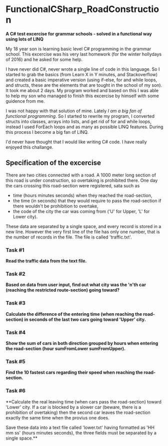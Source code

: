 # FunctionalCSharp_RoadConstruction

**A C# test excercise for grammar schools - solved in a functional way using lots of LINQ**

My 18 year son is learning basic level C# programming in the grammar school.
This excercise was his very last homework (for the winter hollydays of 2016) and he asked for some help.

I have never did C#, never wrote a single line of code in this language. So I started to grab the basics (from Learn X in Y minutes, and Stackoverflow) and 
created a basic imperative version (using if-else, for and while loops, and structs, these are the elements 
that are tought in the school of my son). It took me about 2 days. 
My program worked and based on this I was able to help my son who managed to finish this excercise by himself with some guidence from me.

I was not happy with that solution of mine. Lately _I am a big fan of functional programming_. 
So I started to rewrite my program, I converted structs into classes, arrays into lists, and get rid of for and while loops,
instead I used ForEach loops and as many as possible LINQ features. During this process I become a big fan of LINQ.

I'd never have thought that I would like writing C# code. I have really enjoyed this challange.


## Specification of the excercise
There are two cities connected with a road. A 1000 meter long section of this road is under construction,
so overtaking is prohibited there.
One day the cars crossing this road-section were registered, sata such as 
- time (hours minutes seconds) when they reached the road-section, 
- the time (in seconds) that they would require to pass the road-section if there wouldn't be prohibition to overtake,
- the code of the city the car was coming from ('U' for Upper, 'L' for Lower city).

These data are separated by a single space, and every record is stored in a new line.
However the very first line of the file has only one number, that is the number of records in the file.
The file is called 'traffic.txt'.

### Task #1
**Read the traffic data from the text file.**

### Task #2
**Based on data from user input, find out what city was the 'n'th car (reaching the restricted route-section) going toward?**

### Task #3
**Calculate the difference of the entering time (when reaching the road-section) in seconds of the last two cars
going toward 'Upper' city.**

### Task #4
**Show the sum of cars in both direction grouped by hours when entering the road-section (hour sumFromLower sumFromUpper).**

### Task #5
**Find the 10 fastest cars regarding their speed when reaching the road-section.**

### Task #6
**Calculate the real leaving time (when cars pass the road-section) toward 'Lower' city.
If a car is blocked by a slower car (beware, there is a prohibition of overtaking)
then the second car leaves the road-section exactly the same time when the provius one does.

Save these data into a text file called 'lower.txt'
having formatted as 'HH mm ss' (hours minutes seconds), the three fields must be separated by a single space.**
